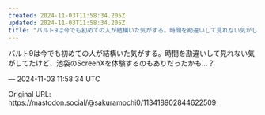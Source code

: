 ```yaml
---
created: 2024-11-03T11:58:34.205Z
updated: 2024-11-03T11:58:34.205Z
title: "バルト9は今でも初めての人が結構いた気がする。時間を勘違いして見れない気がしてた[...]"
---
```


<p>バルト9は今でも初めての人が結構いた気がする。時間を勘違いして見れない気がしてたけど、池袋のScreenXを体験するのもありだったかも…？</p>

&mdash; 2024-11-03 11:58:34 UTC

Original URL: https://mastodon.social/@sakuramochi0/113418902844622509
